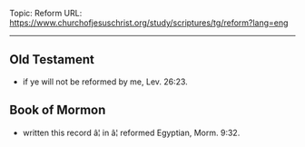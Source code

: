 Topic: Reform
URL: https://www.churchofjesuschrist.org/study/scriptures/tg/reform?lang=eng

---

## Old Testament

- if ye will not be reformed by me, Lev. 26:23.

## Book of Mormon

- written this record â¦ in â¦ reformed Egyptian, Morm. 9:32.

